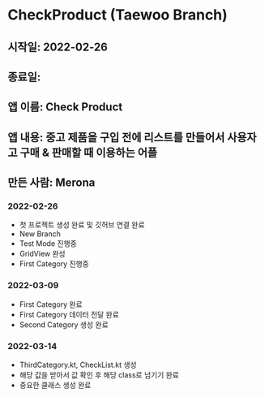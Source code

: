 # CheckProduct (Taewoo Branch)
## 시작일: 2022-02-26
## 종료일: 
## 앱 이름: Check Product
## 앱 내용: 중고 제품을 구입 전에 리스트를 만들어서 사용자고 구매 & 판매할 때 이용하는 어플
## 만든 사람: Merona

### 2022-02-26
 - 첫 프로젝트 생성 완료 및 깃허브 연결 완료
 - New Branch
 - Test Mode 진행중
 - GridView 완성
 - First Category 진행중

### 2022-03-09
 - First Category 완료
 - First Category 데이터 전달 완료
 - Second Category 생성 완료

### 2022-03-14
 - ThirdCategory.kt, CheckList.kt 생성
 - 해당 값을 받아서 값 확인 후 해당 class로 넘기기 완료
 - 중요한 클래스 생성 완료
